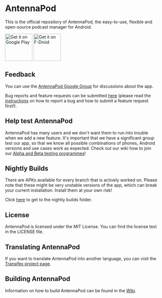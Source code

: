 # AntennaPod

This is the official repository of AntennaPod, the easy-to-use, flexible and open-source podcast manager for Android.

[<img src="https://play.google.com/intl/en_us/badges/images/generic/en_badge_web_generic.png"
      alt="Get it on Google Play"
      height="90">](https://play.google.com/store/apps/details?id=de.danoeh.antennapod)
[<img src="https://fdroid.gitlab.io/artwork/badge/get-it-on.png"
      alt="Get it on F-Droid"
      height="90">](https://f-droid.org/app/de.danoeh.antennapod)

## Feedback
You can use the [AntennaPod Google Group](https://groups.google.com/forum/#!forum/antennapod) for discussions about the app.

Bug reports and feature requests can be submitted [here](https://github.com/AntennaPod/AntennaPod/issues) (please read the [instructions](https://github.com/AntennaPod/AntennaPod/blob/master/CONTRIBUTING.md) on how to report a bug and how to submit a feature request first!).

## Help test AntennaPod
AntennaPod has many users and we don't want them to run into trouble when we add a new feature. It's important that we have a significant group test our app, so that we know all possible combinations of phones, Android versions and use cases work as expected. Check out our wiki how to join our [Alpha and Beta testing programmes](https://github.com/AntennaPod/AntennaPod/wiki/Help-test-AntennaPod)!

## Nightly Builds

There are APKs available for every branch that is actively worked on. Please note that these might be very unstable versions of the app, which can break your current installation. Install them at your own risk!

Click [here](https://www.dropbox.com/sh/lzfd640z63qz3fr/AACyxTF1ygR9wMlPLPwVGIUKa?dl=0) to get to the nightly builds folder.
    
## License

AntennaPod is licensed under the MIT License. You can find the license text in the LICENSE file.

## Translating AntennaPod
If you want to translate AntennaPod into another language, you can visit the [Transifex project page](https://www.transifex.com/antennapod/antennapod/).


## Building AntennaPod

Information on how to build AntennaPod can be found in the [Wiki](https://github.com/AntennaPod/AntennaPod/wiki/Building-AntennaPod).

